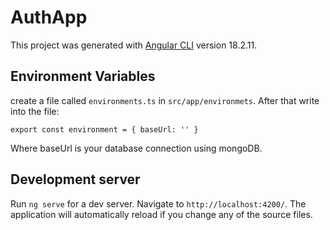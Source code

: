 # AuthApp

This project was generated with [Angular CLI](https://github.com/angular/angular-cli) version 18.2.11.

## Environment Variables

create a file called `environments.ts` in `src/app/environmets`. After that write into the file: 

``export const environment = {
    baseUrl: ''
}``

Where baseUrl is your database connection using mongoDB.

## Development server

Run `ng serve` for a dev server. Navigate to `http://localhost:4200/`. The application will automatically reload if you change any of the source files.
